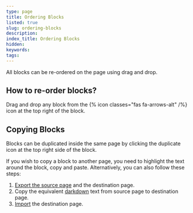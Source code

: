 ```yaml
---
type: page
title: Ordering Blocks
listed: true
slug: ordering-blocks
description: 
index_title: Ordering Blocks
hidden: 
keywords: 
tags: 
---
```


All blocks can be re-ordered on the page using drag and drop.

## How to re-order blocks?

Drag and drop any block from the {% icon classes="fas fa-arrows-alt" /%} icon at the top right of the block.

## Copying Blocks

Blocks can be duplicated inside the same page by clicking the duplicate icon at the top right side of the block. 

If you wish to copy a block to another page, you need to highlight the text around the block, copy and paste. Alternatively, you can also follow these steps:

1. [Export the source page](/support-center/exporting-documentation#exporting-a-page) and the destination page.
2. Copy the equivalent [darkdown](/support-center/exporting-documentation#darkdown) text from source page to destination page.
3. [Import](/support-center/importing-documentation#import-a-page-into-product) the destination page.